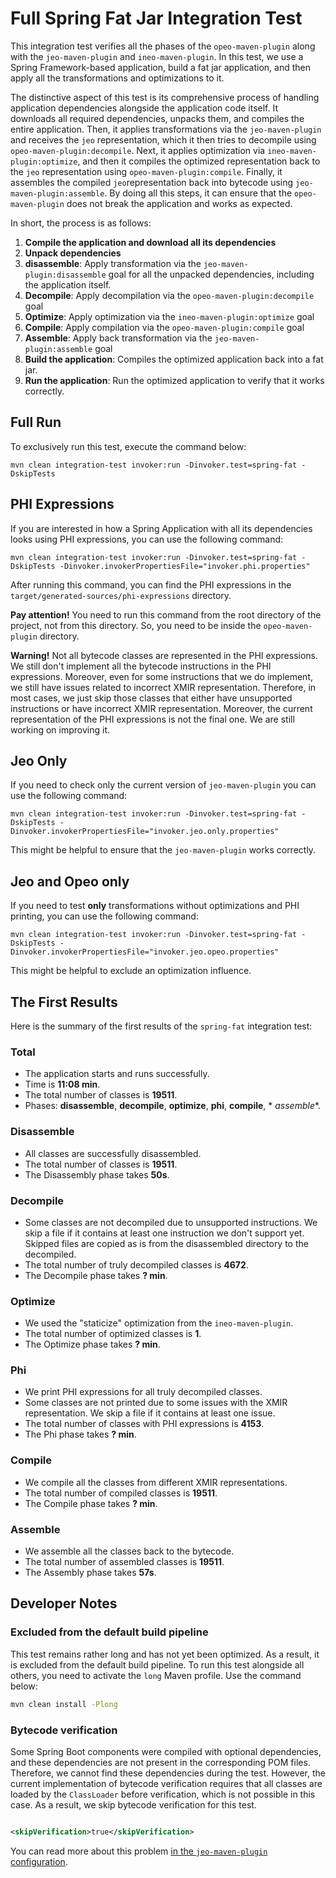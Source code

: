 # Full Spring Fat Jar Integration Test

This integration test verifies all the phases of the `opeo-maven-plugin` along
with the `jeo-maven-plugin` and `ineo-maven-plugin`. In this test, we use a
Spring Framework-based application, build a fat jar application, and then apply
all the transformations and optimizations to it.

The distinctive aspect of this test is its comprehensive process of handling
application dependencies alongside the application code itself. It downloads all
required dependencies, unpacks them, and compiles the entire application. Then,
it applies transformations via the `jeo-maven-plugin` and receives the `jeo`
representation, which it then tries to decompile
using `opeo-maven-plugin:decompile`. Next, it applies optimization via
`ineo-maven-plugin:optimize`, and then it compiles the optimized representation
back to the `jeo` representation using `opeo-maven-plugin:compile`. Finally, it
assembles the compiled `jeo`representation back into bytecode using
`jeo-maven-plugin:assemble`. By doing all this steps, it can ensure that
the `opeo-maven-plugin` does not break the application and works as expected.

In short, the process is as follows:

1. **Compile the application and download all its dependencies**
2. **Unpack dependencies**
3. **disassemble**: Apply transformation via the `jeo-maven-plugin:disassemble`
   goal for all the unpacked dependencies, including the application itself.
4. **Decompile**: Apply decompilation via the `opeo-maven-plugin:decompile` goal
5. **Optimize**: Apply optimization via the `ineo-maven-plugin:optimize` goal
6. **Compile**: Apply compilation via the `opeo-maven-plugin:compile` goal
7. **Assemble**: Apply back transformation via the `jeo-maven-plugin:assemble`
   goal
8. **Build the application**: Compiles the optimized application back into a
   fat jar.
9. **Run the application**: Run the optimized application to verify that it
   works correctly.

## Full Run

To exclusively run this test, execute the command below:

```shell
mvn clean integration-test invoker:run -Dinvoker.test=spring-fat -DskipTests 
```

## PHI Expressions

If you are interested in how a Spring Application with all its dependencies
looks using PHI expressions, you can use the following command:

```shell
mvn clean integration-test invoker:run -Dinvoker.test=spring-fat -DskipTests -Dinvoker.invokerPropertiesFile="invoker.phi.properties"
```

After running this command, you can find the PHI expressions in
the `target/generated-sources/phi-expressions` directory.

**Pay attention!**
You need to run this command from the root directory of the project, not from
this directory.
So, you need to be inside the `opeo-maven-plugin` directory.

**Warning!**
Not all bytecode classes are represented in the PHI expressions. We still don't
implement all the bytecode instructions in the PHI expressions. Moreover, even
for some instructions that we do implement, we still have issues related to
incorrect XMIR representation. Therefore, in most cases, we just skip those
classes that either have unsupported instructions or have incorrect XMIR
representation. Moreover, the current representation of the PHI expressions is
not the final one. We are still working on improving it.

## Jeo Only

If you need to check only the current version of `jeo-maven-plugin`
you can use the following command:

```shell
mvn clean integration-test invoker:run -Dinvoker.test=spring-fat -DskipTests -Dinvoker.invokerPropertiesFile="invoker.jeo.only.properties"
```

This might be helpful to ensure that the `jeo-maven-plugin` works correctly.

## Jeo and Opeo only

If you need to test **only** transformations without optimizations and
PHI printing, you can use the following command:

```shell
mvn clean integration-test invoker:run -Dinvoker.test=spring-fat -DskipTests -Dinvoker.invokerPropertiesFile="invoker.jeo.opeo.properties"
```

This might be helpful to exclude an optimization influence.

## The First Results

Here is the summary of the first results of the `spring-fat` integration test:

### Total

- The application starts and runs successfully.
- Time is **11:08 min**.
- The total number of classes is **19511**.
- Phases: **disassemble**, **decompile**, **optimize**, **phi**, **compile**, *
  *assemble**.

### Disassemble

- All classes are successfully disassembled.
- The total number of classes is **19511**.
- The Disassembly phase takes **50s**.

### Decompile

- Some classes are not decompiled due to unsupported instructions. We skip a
  file if it contains at least one instruction we don't support yet. Skipped
  files are copied as is from the disassembled directory to the decompiled.
- The total number of truly decompiled classes is **4672**.
- The Decompile phase takes **? min**.

### Optimize

- We used the "staticize" optimization from the `ineo-maven-plugin`.
- The total number of optimized classes is **1**.
- The Optimize phase takes **? min**.

### Phi

- We print PHI expressions for all truly decompiled classes.
- Some classes are not printed due to some issues with the XMIR representation.
  We skip a file if it contains at least one issue.
- The total number of classes with PHI expressions is **4153**.
- The Phi phase takes **? min**.

### Compile

- We compile all the classes from different XMIR representations.
- The total number of compiled classes is **19511**.
- The Compile phase takes **? min**.

### Assemble

- We assemble all the classes back to the bytecode.
- The total number of assembled classes is **19511**.
- The Assembly phase takes **57s**.

## Developer Notes

### Excluded from the default build pipeline

This test remains rather long and has not yet been optimized. As a result, it
is excluded from the default build pipeline. To run this test alongside all
others, you need to activate the `long` Maven profile. Use the command below:

```bash
mvn clean install -Plong
```

### Bytecode verification

Some Spring Boot components were compiled with optional dependencies, and these
dependencies are not present in the corresponding POM files. Therefore, we
cannot find these dependencies during the test. However, the current
implementation of bytecode verification requires that all classes are loaded by
the `ClassLoader` before verification, which is not possible in this case. As a
result, we skip bytecode verification for this test.

```xml

<skipVerification>true</skipVerification>
```

You can read more about this problem [in
the `jeo-maven-plugin` configuration](https://github.com/objectionary/jeo-maven-plugin/tree/master/src/it/spring-fat#bytecode-verification).


